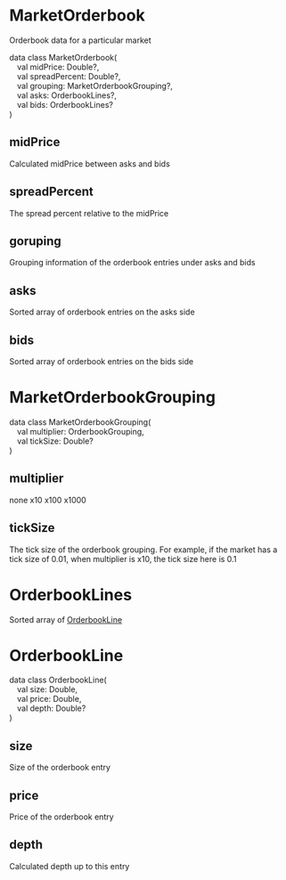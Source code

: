 # MarketOrderbook

Orderbook data for a particular market

data class MarketOrderbook(  
&emsp;val midPrice: Double?,  
&emsp;val spreadPercent: Double?,  
&emsp;val grouping: MarketOrderbookGrouping?,  
&emsp;val asks: OrderbookLines?,  
&emsp;val bids: OrderbookLines?  
)

## midPrice

Calculated midPrice between asks and bids

## spreadPercent

The spread percent relative to the midPrice

## goruping

Grouping information of the orderbook entries under asks and bids

## asks

Sorted array of orderbook entries on the asks side

## bids

Sorted array of orderbook entries on the bids side

# MarketOrderbookGrouping

data class MarketOrderbookGrouping(  
&emsp;val multiplier: OrderbookGrouping,  
&emsp;val tickSize: Double?  
)

## multiplier

none
x10
x100
x1000

## tickSize

The tick size of the orderbook grouping. For example, if the market has a tick size of 0.01, when multiplier is x10, the tick size here is 0.1

# OrderbookLines

Sorted array of [OrderbookLine](#OrderbookLine)

# OrderbookLine

data class OrderbookLine(  
&emsp;val size: Double,  
&emsp;val price: Double,  
&emsp;val depth: Double?  
)

## size

Size of the orderbook entry

## price

Price of the orderbook entry

## depth

Calculated depth up to this entry